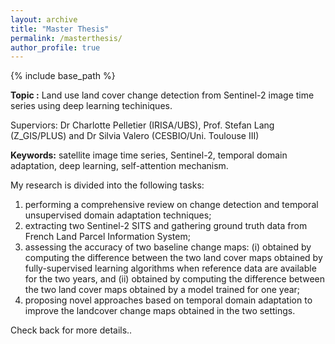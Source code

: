 ```yaml
---
layout: archive
title: "Master Thesis"
permalink: /masterthesis/
author_profile: true
---
```


{% include base_path %}

**Topic :** Land use land cover change detection from Sentinel-2 image time series using deep learning techiniques.  

Superviors: Dr Charlotte Pelletier (IRISA/UBS), Prof. Stefan Lang (Z_GIS/PLUS) and Dr Silvia Valero (CESBIO/Uni. Toulouse III)  

**Keywords:** satellite image time series, Sentinel-2, temporal domain adaptation, deep learning, self-attention mechanism.  

 My research is divided into the following tasks:  

 1. performing a comprehensive review on change detection and temporal unsupervised domain adaptation techniques;  
 2. extracting  two  Sentinel-2  SITS  and  gathering  ground  truth  data  from  French  Land Parcel Information System;  
 3. assessing the accuracy of two baseline change maps:  (i) obtained by computing the difference between the two land cover maps obtained by fully-supervised learning algorithms when reference data are available for the two years, and (ii) obtained by computing the difference between the two land cover maps obtained by a model trained for one year;  
 4. proposing novel approaches based on temporal domain adaptation to improve the landcover change maps obtained in the two settings.  

Check back for more details..
